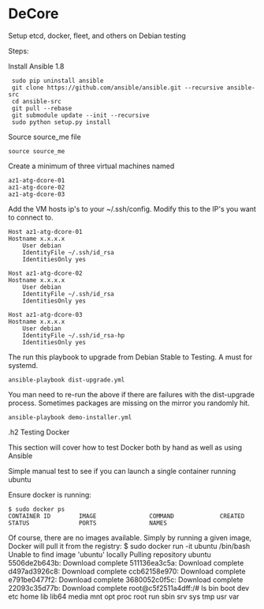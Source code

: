 DeCore
======

Setup etcd, docker, fleet, and others on Debian testing

Steps:

Install Ansible 1.8

	 sudo pip uninstall ansible
	 git clone https://github.com/ansible/ansible.git --recursive ansible-src
	 cd ansible-src
	 git pull --rebase
	 git submodule update --init --recursive
	 sudo python setup.py install

Source source_me file

	source source_me

Create a minimum of three virtual machines named

	az1-atg-dcore-01
	az1-atg-dcore-02
	az1-atg-dcore-03

Add the VM hosts ip's to your ~/.ssh/config. Modify this to the IP's you want to connect to.

	Host az1-atg-dcore-01
	Hostname x.x.x.x
    	User debian
    	IdentityFile ~/.ssh/id_rsa
    	IdentitiesOnly yes
  
	Host az1-atg-dcore-02
	Hostname x.x.x.x
    	User debian
    	IdentityFile ~/.ssh/id_rsa
    	IdentitiesOnly yes
  
	Host az1-atg-dcore-03
	Hostname x.x.x.x
    	User debian
    	IdentityFile ~/.ssh/id_rsa-hp
    	IdentitiesOnly yes

The run this playbook to upgrade from Debian Stable to Testing. A must for systemd.

	ansible-playbook dist-upgrade.yml

You man need to re-run the above if there are failures with the dist-upgrade process. Sometimes packages are missing on the mirror you randomly hit. 


	ansible-playbook demo-installer.yml


.h2 Testing Docker

This section will cover how to test Docker both by hand as well as using Ansible

Simple manual test to see if you can launch a single container running ubuntu

Ensure docker is running:

    $ sudo docker ps
    CONTAINER ID        IMAGE               COMMAND             CREATED             STATUS              PORTS               NAMES

Of course, there are no images available. Simply by running a given image, Docker will pull it from the registry:
    $ sudo docker run -it ubuntu /bin/bash
    Unable to find image 'ubuntu' locally
    Pulling repository ubuntu
    5506de2b643b: Download complete
    511136ea3c5a: Download complete
    d497ad3926c8: Download complete
    ccb62158e970: Download complete
    e791be0477f2: Download complete
    3680052c0f5c: Download complete
    22093c35d77b: Download complete
    root@c5f2511a4dff:/# ls
    bin  boot  dev  etc  home  lib  lib64  media  mnt  opt  proc  root  run  sbin  srv  sys  tmp  usr  var


